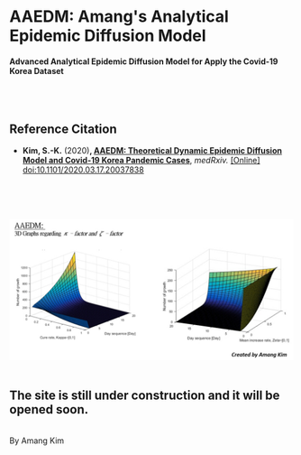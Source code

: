# AAEDM: Amang's Analytical Epidemic Diffusion Model
#### Advanced Analytical Epidemic Diffusion Model for Apply the Covid-19 Korea Dataset

</br></br>


## Reference Citation
* **Kim, S.-K.** (2020)**, <a href="https://www.medrxiv.org/content/10.1101/2020.03.17.20037838v1" target="_blank">AAEDM: Theoretical Dynamic Epidemic Diffusion Model and Covid-19 Korea Pandemic Cases</a>**, *medRxiv.* <a href="https://doi.org/10.1101/2020.03.17.20037838" target="_blank">[Online] doi:10.1101/2020.03.17.20037838 </a></br>

</br></br></br>


![-](https://github.com/amangkim/aaedm-covid19-kr/blob/master/AAEDM_GitHub_3D_Graphs_AMG.jpg)
</br></br>


## The site is still under construction and it will be opened soon.
</br>
By Amang Kim</br>
</br></br>

